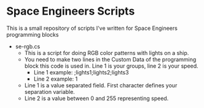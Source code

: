 # Space Engineers Scripts
This is a small repository of scripts I've written for Space Engineers programming blocks
- se-rgb.cs
  - This is a script for doing RGB color patterns with lights on a ship.
  - You need to make two lines in the Custom Data of the programming block this code is used in. Line 1 is your groups, line 2 is your speed.
    - Line 1 example: ;lights1;lights2;lights3
    - Line 2 example: 1
  - Line 1 is a value separated field. First character defines your separation variable.
  - Line 2 is a value between 0 and 255 representing speed.
